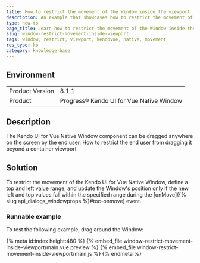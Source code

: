 ```yaml
---
title: How to restrict the movement of the Window inside the viewport
description: An example that showcases how to restrict the movement of the Window inside the viewport
type: how-to
page_title: Learn how to restrict the movement of the Window inside the viewport
slug: window-restrict-movement-inside-viewport
tags: window, restrict, viewport, kendovue, native, movement
res_type: kb
category: knowledge-base
---
```


## Environment

<table>
    <tbody>
	    <tr>
	    	<td>Product Version</td>
	    	<td>8.1.1</td>
	    </tr>
	    <tr>
	    	<td>Product</td>
	    	<td>Progress® Kendo UI for Vue Native Window</td>
	    </tr>
    </tbody>
</table>

## Description

The Kendo UI for Vue Native Window component can be dragged anywhere on the screen by the end user. How to restrict the end user from dragging it beyond a container viewport

## Solution 

To restrict the movement of the Kendo UI for Vue Native Window, define a top and left value range, and update the Window's position only if the new left and top values fall within the specified range during the [onMove]({% slug api_dialogs_windowprops %}#toc-onmove) event.


### Runnable example

To test the following example, drag around the Window:

{% meta id:index height:480 %}
{% embed_file window-restrict-movement-inside-viewport/main.vue preview %}
{% embed_file window-restrict-movement-inside-viewport/main.js %}
{% endmeta %}







